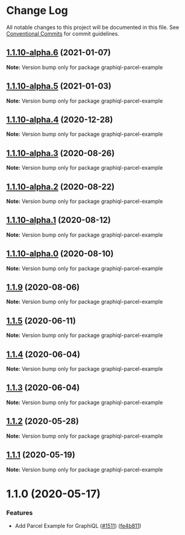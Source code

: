# Change Log

All notable changes to this project will be documented in this file.
See [Conventional Commits](https://conventionalcommits.org) for commit guidelines.

## [1.1.10-alpha.6](https://github.com/graphql/graphiql/compare/graphiql-parcel-example@1.1.10-alpha.5...graphiql-parcel-example@1.1.10-alpha.6) (2021-01-07)

**Note:** Version bump only for package graphiql-parcel-example

## [1.1.10-alpha.5](https://github.com/graphql/graphiql/compare/graphiql-parcel-example@1.1.10-alpha.4...graphiql-parcel-example@1.1.10-alpha.5) (2021-01-03)

**Note:** Version bump only for package graphiql-parcel-example

## [1.1.10-alpha.4](https://github.com/graphql/graphiql/compare/graphiql-parcel-example@1.1.10-alpha.3...graphiql-parcel-example@1.1.10-alpha.4) (2020-12-28)

**Note:** Version bump only for package graphiql-parcel-example

## [1.1.10-alpha.3](https://github.com/graphql/graphiql/compare/graphiql-parcel-example@1.1.10-alpha.2...graphiql-parcel-example@1.1.10-alpha.3) (2020-08-26)

**Note:** Version bump only for package graphiql-parcel-example

## [1.1.10-alpha.2](https://github.com/graphql/graphiql/compare/graphiql-parcel-example@1.1.10-alpha.1...graphiql-parcel-example@1.1.10-alpha.2) (2020-08-22)

**Note:** Version bump only for package graphiql-parcel-example

## [1.1.10-alpha.1](https://github.com/graphql/graphiql/compare/graphiql-parcel-example@1.1.10-alpha.0...graphiql-parcel-example@1.1.10-alpha.1) (2020-08-12)

**Note:** Version bump only for package graphiql-parcel-example

## [1.1.10-alpha.0](https://github.com/graphql/graphiql/compare/graphiql-parcel-example@1.1.9...graphiql-parcel-example@1.1.10-alpha.0) (2020-08-10)

**Note:** Version bump only for package graphiql-parcel-example

## [1.1.9](https://github.com/graphql/graphiql/compare/graphiql-parcel-example@1.1.5...graphiql-parcel-example@1.1.9) (2020-08-06)

**Note:** Version bump only for package graphiql-parcel-example

## [1.1.5](https://github.com/graphql/graphiql/compare/graphiql-parcel-example@1.1.4...graphiql-parcel-example@1.1.5) (2020-06-11)

**Note:** Version bump only for package graphiql-parcel-example

## [1.1.4](https://github.com/graphql/graphiql/compare/graphiql-parcel-example@1.1.3...graphiql-parcel-example@1.1.4) (2020-06-04)

**Note:** Version bump only for package graphiql-parcel-example

## [1.1.3](https://github.com/graphql/graphiql/compare/graphiql-parcel-example@1.1.2...graphiql-parcel-example@1.1.3) (2020-06-04)

**Note:** Version bump only for package graphiql-parcel-example

## [1.1.2](https://github.com/graphql/graphiql/compare/graphiql-parcel-example@1.1.1...graphiql-parcel-example@1.1.2) (2020-05-28)

**Note:** Version bump only for package graphiql-parcel-example

## [1.1.1](https://github.com/graphql/graphiql/compare/graphiql-parcel-example@1.1.0...graphiql-parcel-example@1.1.1) (2020-05-19)

**Note:** Version bump only for package graphiql-parcel-example

# 1.1.0 (2020-05-17)

### Features

- Add Parcel Example for GraphiQL ([#1511](https://github.com/graphql/graphiql/issues/1511)) ([fe4b811](https://github.com/graphql/graphiql/commit/fe4b811876838cabdf545a6034ad12bc33e044b2))
